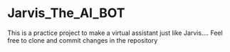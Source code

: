 # Jarvis_The_AI_BOT

This is a practice project to make a virtual assistant just like Jarvis....
Feel free to clone and commit changes in the repository
